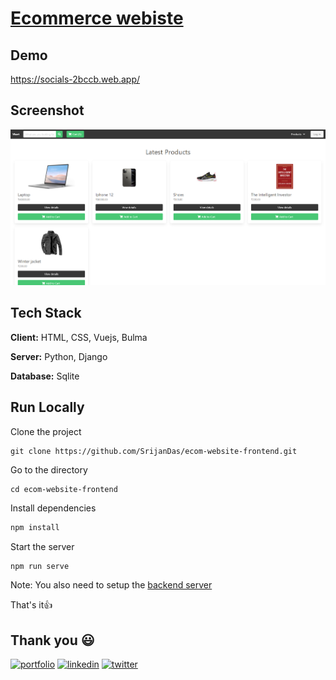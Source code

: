 # [Ecommerce webiste](https://ecom-web-d16ae.web.app/)

## Demo

https://socials-2bccb.web.app/

## Screenshot

![App Screenshot](homepage.png)

## Tech Stack

**Client:** HTML, CSS, Vuejs, Bulma

**Server:** Python, Django

**Database:** Sqlite

## Run Locally

Clone the project

```
git clone https://github.com/SrijanDas/ecom-website-frontend.git
```

Go to the directory

```
cd ecom-website-frontend
```

Install dependencies

```bash
npm install
```

Start the server

```bash
npm run serve
```

Note: You also need to setup the [backend server](https://github.com/SrijanDas/socials-api)

That's it👍

## Thank you 😃

[![portfolio](https://img.shields.io/badge/my_portfolio-000?style=for-the-badge&logo=ko-fi&logoColor=white)](https://srijan-das.web.app/)
[![linkedin](https://img.shields.io/badge/linkedin-0A66C2?style=for-the-badge&logo=linkedin&logoColor=white)](https://www.linkedin.com/in/srijan-das-3591791b3)
[![twitter](https://img.shields.io/badge/twitter-1DA1F2?style=for-the-badge&logo=twitter&logoColor=white)](https://twitter.com/Srijan_1805)
